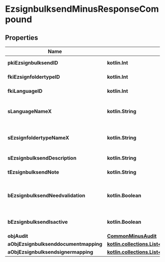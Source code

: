 
# EzsignbulksendMinusResponseCompound

## Properties
Name | Type | Description | Notes
------------ | ------------- | ------------- | -------------
**pkiEzsignbulksendID** | **kotlin.Int** | The unique ID of the Ezsignbulksend | 
**fkiEzsignfoldertypeID** | **kotlin.Int** | The unique ID of the Ezsignfoldertype. | 
**fkiLanguageID** | **kotlin.Int** | The unique ID of the Language.  Valid values:  |Value|Description| |-|-| |1|French| |2|English| | 
**sLanguageNameX** | **kotlin.String** | The Name of the Language in the language of the requester | 
**sEzsignfoldertypeNameX** | **kotlin.String** | The name of the Ezsignfoldertype in the language of the requester | 
**sEzsignbulksendDescription** | **kotlin.String** | The description of the Ezsignbulksend | 
**tEzsignbulksendNote** | **kotlin.String** | Note about the Ezsignbulksend | 
**bEzsignbulksendNeedvalidation** | **kotlin.Boolean** | Whether the Ezsigntemplatepackage was automatically modified and needs a manual validation | 
**bEzsignbulksendIsactive** | **kotlin.Boolean** | Whether the Ezsignbulksend is active or not | 
**objAudit** | [**CommonMinusAudit**](CommonMinusAudit.md) |  | 
**aObjEzsignbulksenddocumentmapping** | [**kotlin.collections.List&lt;EzsignbulksenddocumentmappingMinusResponseCompound&gt;**](EzsignbulksenddocumentmappingMinusResponseCompound.md) |  | 
**aObjEzsignbulksendsignermapping** | [**kotlin.collections.List&lt;EzsignbulksendsignermappingMinusResponse&gt;**](EzsignbulksendsignermappingMinusResponse.md) |  | 



